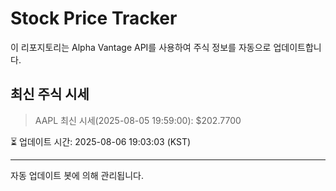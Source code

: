 
# Stock Price Tracker

이 리포지토리는 Alpha Vantage API를 사용하여 주식 정보를 자동으로 업데이트합니다.

## 최신 주식 시세
> AAPL 최신 시세(2025-08-05 19:59:00): $202.7700

⏳ 업데이트 시간: 2025-08-06 19:03:03 (KST)

---
자동 업데이트 봇에 의해 관리됩니다.

